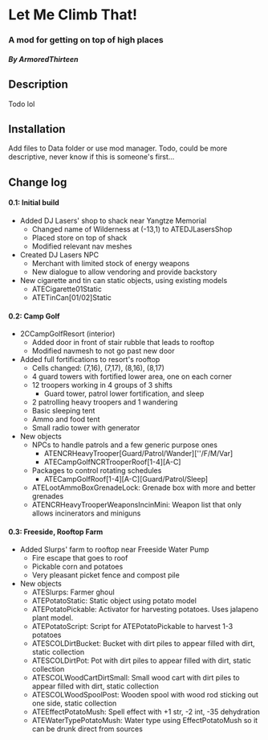 # Let Me Climb That!
### A mod for getting on top of high places
#### *By ArmoredThirteen*


## Description
Todo lol


## Installation
Add files to Data folder or use mod manager.
Todo, could be more descriptive, never know if this is someone's first...


## Change log
#### 0.1: Initial build
- Added DJ Lasers' shop to shack near Yangtze Memorial
	- Changed name of Wilderness at (-13,1) to ATEDJLasersShop
	- Placed store on top of shack
	- Modified relevant nav meshes
- Created DJ Lasers NPC
	- Merchant with limited stock of energy weapons
	- New dialogue to allow vendoring and provide backstory
- New cigarette and tin can static objects, using existing models
	- ATECigarette01Static
	- ATETinCan[01/02]Static
#### 0.2: Camp Golf
- 2CCampGolfResort (interior)
	- Added door in front of stair rubble that leads to rooftop
	- Modified navmesh to not go past new door
- Added full fortifications to resort's rooftop
	- Cells changed: (7,16), (7,17), (8,16), (8,17)
	- 4 guard towers with fortified lower area, one on each corner
	- 12 troopers working in 4 groups of 3 shifts
		- Guard tower, patrol lower fortification, and sleep
	- 2 patrolling heavy troopers and 1 wandering
	- Basic sleeping tent
	- Ammo and food tent
	- Small radio tower with generator
- New objects
	- NPCs to handle patrols and a few generic purpose ones
		- ATENCRHeavyTrooper[Guard/Patrol/Wander][''/F/M/Var]
		- ATECampGolfNCRTrooperRoof[1-4][A-C]
	- Packages to control rotating schedules
		- ATECampGolfRoof[1-4][A-C][Guard/Patrol/Sleep]
	- ATELootAmmoBoxGrenadeLock: Grenade box with more and better grenades
	- ATENCRHeavyTrooperWeaponsIncinMini: Weapon list that only allows incinerators and miniguns
#### 0.3: Freeside, Rooftop Farm
- Added Slurps' farm to rooftop near Freeside Water Pump
	- Fire escape that goes to roof
	- Pickable corn and potatoes
	- Very pleasant picket fence and compost pile
- New objects
	- ATESlurps: Farmer ghoul
	- ATEPotatoStatic: Static object using potato model
	- ATEPotatoPickable: Activator for harvesting potatoes. Uses jalapeno plant model.
	- ATEPotatoScript: Script for ATEPotatoPickable to harvest 1-3 potatoes
	- ATESCOLDirtBucket: Bucket with dirt piles to appear filled with dirt, static collection
	- ATESCOLDirtPot: Pot with dirt piles to appear filled with dirt, static collection
	- ATESCOLWoodCartDirtSmall: Small wood cart with dirt piles to appear filled with dirt, static collection
	- ATESCOLWoodSpoolPost: Wooden spool with wood rod sticking out one side, static collection
	- ATEEffectPotatoMush: Spell effect with +1 str, -2 int, -35 dehydration
	- ATEWaterTypePotatoMush: Water type using EffectPotatoMush so it can be drunk direct from sources
